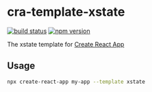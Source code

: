 # cra-template-xstate

[![build status](https://img.shields.io/travis/kwdowik/cra-template-xstate)](https://travis-ci.org/kwdowik/cra-template-xstate)
[![npm version](https://img.shields.io/npm/v/cra-template-xstate.svg)](https://www.npmjs.com/package/cra-template-xstate)

The xstate template for [Create React App](https://github.com/facebook/create-react-app)

## Usage

```sh
npx create-react-app my-app --template xstate
```